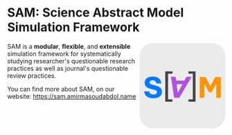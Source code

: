# SAM: Science Abstract Model Simulation Framework

<img src="docs/logo.png" width="200" align="right"/>

SAM is a **modular**, **flexible**, and **extensible** simulation framework for systematically studying researcher's questionable research practices as well as journal's questionable review practices.

You can find more about SAM, on our website: https://sam.amirmasoudabdol.name

